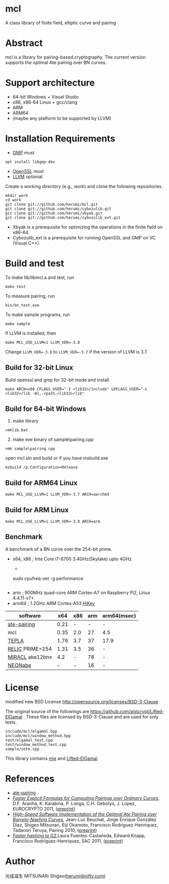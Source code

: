 # mcl

A class library of finite field, elliptic curve and pairing

# Abstract

mcl is a library for pairing-based cryptography.
The current version supports the optimal Ate pairing over BN curves.

# Support architecture

* 64-bit Windows + Visual Studio
* x86, x86-64 Linux + gcc/clang
* ARM
* ARM64
* (maybe any platform to be supported by LLVM)

# Installation Requirements

* [GMP](https://gmplib.org/) must
```
apt install libgmp-dev
```
* [OpenSSL](https://www.openssl.org/) must
* [LLVM](http://llvm.org/) optional

Create a working directory (e.g., work) and clone the following repositories.
```
mkdir work
cd work
git clone git://github.com/herumi/mcl.git
git clone git://github.com/herumi/cybozulib.git
git clone git://github.com/herumi/xbyak.git
git clone git://github.com/herumi/cybozulib_ext.git
```
* Xbyak is a prerequisite for optimizing the operations in the finite field on x86-64.
* Cybozulib_ext is a prerequisite for running OpenSSL and GMP on VC (Visual C++).

# Build and test
To make lib/libmcl.a and test, run
```
make test
```
To measure pairing, run
```
bin/bn_test.exe
```
To make sample programs, run
```
make sample
```
If LLVM is installed, then
```
make MCL_USE_LLVM=1 LLVM_VER=-3.8
```
Change `LLVM_VER=-3.8` to `LLVM_VER=-3.7` if the version of LLVM is 3.7.

## Build for 32-bit Linux
Build openssl and gmp for 32-bit mode and install <lib32>
```
make ARCH=x86 CFLAGS_USER="-I <lib32>/include" LDFLAGS_USER="-L <lib32>/lib -Wl,-rpath,<lib32>/lib"
```

## Build for 64-bit Windows
1) make library
```
>mklib.bat
```
2) make exe binary of sample\pairing.cpp
```
>mk sample\pairing.cpp
```

open mcl.sln and build or if you have msbuild.exe
```
msbuild /p:Configuration=Release
```

## Build for ARM64 Linux
```
make MCL_USE_LLVM=1 LLVM_VER=-3.7 ARCH=aarch64
```
## Build for ARM Linux
```
make MCL_USE_LLVM=1 LLVM_VER=-3.8 ARCH=arm
```

## Benchmark

A benchmark of a BN curve over the 254-bit prime.
* x64, x86 ; Inte Core i7-6700 3.4GHz(Skylake) upto 4GHz
    * ```
    sudo cpufreq-set -g performance
    ```
* arm ; 900MHz quad-core ARM Cortex-A7 on Raspberry Pi2, Linux 4.4.11-v7+
* arm64 ; 1.2GHz ARM Cortex-A53 [HiKey](http://www.96boards.org/product/hikey/)

software                                                 |   x64|  x86| arm|arm64(msec)
---------------------------------------------------------|------|-----|----|-----
[ate-pairing](https://github.com/herumi/ate-pairing)     | 0.21 |   - |  - |    -
mcl                                                      | 0.35 | 2.0 | 27 |  4.5
[TEPLA](http://www.cipher.risk.tsukuba.ac.jp/tepla/)     | 1.76 | 3.7 | 37 | 17.9
[RELIC](https://github.com/relic-toolkit/relic) PRIME=254| 1.31 | 3.5 | 36 |    -
[MIRACL](https://github.com/miracl/MIRACL) ake12bnx      | 4.2  |   - | 78 |    -
[NEONabe](http://sandia.cs.cinvestav.mx/Site/NEONabe)    |   -  |   - | 16 |    -

# License

modified new BSD License
http://opensource.org/licenses/BSD-3-Clause

The original source of the followings are https://github.com/aistcrypt/Lifted-ElGamal .
These files are licensed by BSD-3-Clause and are used for only tests.

```
include/mcl/elgamal.hpp
include/mcl/window_method.hpp
test/elgamal_test.cpp
test/window_method_test.cpp
sample/vote.cpp
```
This library contains [mie](https://github.com/herumi/mie/) and [Lifted-ElGamal](https://github.com/aistcrypt/Lifted-ElGamal/).

# References
* [ate-pairing](https://github.com/herumi/ate-pairing/)
* [_Faster Explicit Formulas for Computing Pairings over Ordinary Curves_](http://dx.doi.org/10.1007/978-3-642-20465-4_5),
 D.F. Aranha, K. Karabina, P. Longa, C.H. Gebotys, J. Lopez,
 EUROCRYPTO 2011, ([preprint](http://eprint.iacr.org/2010/526))
* [_High-Speed Software Implementation of the Optimal Ate Pairing over Barreto-Naehrig Curves_](http://dx.doi.org/10.1007/978-3-642-17455-1_2),
   Jean-Luc Beuchat, Jorge Enrique González Díaz, Shigeo Mitsunari, Eiji Okamoto, Francisco Rodríguez-Henríquez, Tadanori Teruya,
  Pairing 2010, ([preprint](http://eprint.iacr.org/2010/354))
* [_Faster hashing to G2_](http://dx.doi.org/10.1007/978-3-642-28496-0_25),Laura Fuentes-Castañeda,  Edward Knapp,  Francisco Rodríguez-Henríquez,
  SAC 2011, ([preprint](https://eprint.iacr.org/2008/530))

# Author

光成滋生 MITSUNARI Shigeo(herumi@nifty.com)
